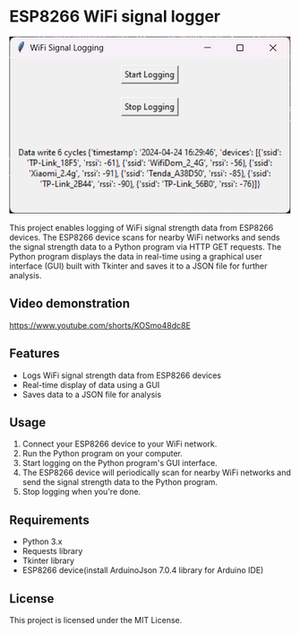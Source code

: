# ESP8266 WiFi signal logger

![Program screen](https://raw.githubusercontent.com/techn0man1ac/GoIT-Python-Data-Science/main/MyProjects/ESP_To_Python/imgs/image.png)

This project enables logging of WiFi signal strength data from ESP8266 devices. The ESP8266 device scans for nearby WiFi networks and sends the signal strength data to a Python program via HTTP GET requests. The Python program displays the data in real-time using a graphical user interface (GUI) built with Tkinter and saves it to a JSON file for further analysis.

## Video demonstration

https://www.youtube.com/shorts/KOSmo48dc8E

## Features

- Logs WiFi signal strength data from ESP8266 devices
- Real-time display of data using a GUI
- Saves data to a JSON file for analysis

## Usage

1. Connect your ESP8266 device to your WiFi network.
2. Run the Python program on your computer.
3. Start logging on the Python program's GUI interface.
4. The ESP8266 device will periodically scan for nearby WiFi networks and send the signal strength data to the Python program.
5. Stop logging when you're done.

## Requirements

- Python 3.x
- Requests library
- Tkinter library
- ESP8266 device(install ArduinoJson 7.0.4 library for Arduino IDE)

## License

This project is licensed under the MIT License.

